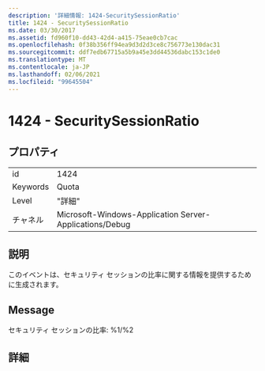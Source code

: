 ```yaml
---
description: '詳細情報: 1424-SecuritySessionRatio'
title: 1424 - SecuritySessionRatio
ms.date: 03/30/2017
ms.assetid: fd960f10-dd43-42d4-a415-75eae0cb7cac
ms.openlocfilehash: 0f38b356ff94ea9d3d2d3ce8c756773e130dac31
ms.sourcegitcommit: ddf7edb67715a5b9a45e3dd44536dabc153c1de0
ms.translationtype: MT
ms.contentlocale: ja-JP
ms.lasthandoff: 02/06/2021
ms.locfileid: "99645504"
---
```

# <a name="1424---securitysessionratio"></a>1424 - SecuritySessionRatio

## <a name="properties"></a>プロパティ  
  
|||  
|-|-|  
|id|1424|  
|Keywords|Quota|  
|Level|"詳細"|  
|チャネル|Microsoft-Windows-Application Server-Applications/Debug|  
  
## <a name="description"></a>説明  

 このイベントは、セキュリティ セッションの比率に関する情報を提供するために生成されます。  
  
## <a name="message"></a>Message  

 セキュリティ セッションの比率: %1/%2  
  
## <a name="details"></a>詳細
